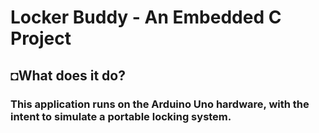 # Locker Buddy - An Embedded C Project
## ◘What does it do?
###  This application runs on the Arduino Uno hardware, with the intent to simulate a portable locking system.
